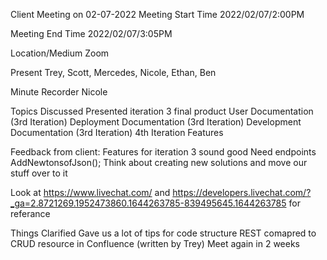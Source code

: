 Client Meeting on 02-07-2022
Meeting Start Time
2022/02/07/2:00PM

Meeting End Time
2022/02/07/3:05PM

Location/Medium
Zoom

Present
Trey, Scott, Mercedes, Nicole, Ethan, Ben

Minute Recorder
Nicole

Topics Discussed
Presented iteration 3 final product
User Documentation (3rd Iteration)
Deployment Documentation (3rd Iteration)
Development Documentation (3rd Iteration)
4th Iteration Features

Feedback from client:
Features for iteration 3 sound good
Need endpoints
AddNewtonsofJson();
Think about creating new solutions and move our stuff over to it

Look at https://www.livechat.com/ and https://developers.livechat.com/?_ga=2.8721269.1952473860.1644263785-839495645.1644263785
for referance

Things Clarified
Gave us a lot of tips for code structure
REST comapred to CRUD resource in Confluence (written by Trey)
Meet again in 2 weeks
